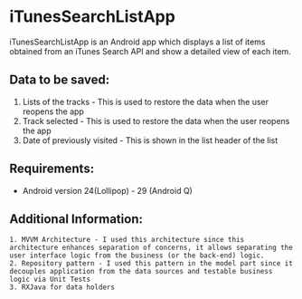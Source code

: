 # iTunesSearchListApp
iTunesSearchListApp is an Android app which displays a list of items obtained from an iTunes Search API and show a detailed view of each item.


## Data to be saved:
  1. Lists of the tracks - This is used to restore the data when the user reopens the app
  2. Track selected - This is used to restore the data when the user reopens the app
  3. Date of previously visited - This is shown in the list header of the list
   
 ## Requirements:
  - Android version 24(Lollipop) - 29 (Android Q)
  
  ## Additional Information:
    1. MVVM Architecture - I used this architecture since this architecture enhances separation of concerns, it allows separating the user interface logic from the business (or the back-end) logic. 
    2. Repository pattern - I used this pattern in the model part since it decouples application from the data sources and testable business logic via Unit Tests
    3. RXJava for data holders
    
